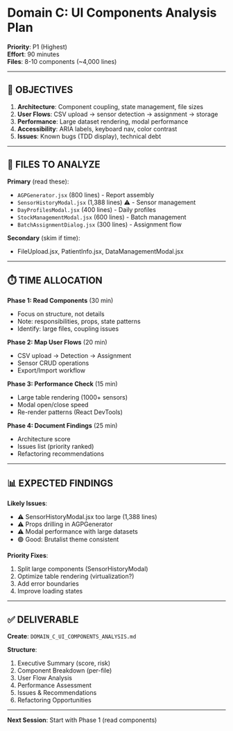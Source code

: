 # Domain C: UI Components Analysis Plan

**Priority**: P1 (Highest)  
**Effort**: 90 minutes  
**Files**: 8-10 components (~4,000 lines)

---

## 🎯 OBJECTIVES

1. **Architecture**: Component coupling, state management, file sizes
2. **User Flows**: CSV upload → sensor detection → assignment → storage
3. **Performance**: Large dataset rendering, modal performance
4. **Accessibility**: ARIA labels, keyboard nav, color contrast
5. **Issues**: Known bugs (TDD display), technical debt

---

## 📂 FILES TO ANALYZE

**Primary** (read these):
- `AGPGenerator.jsx` (800 lines) - Report assembly
- `SensorHistoryModal.jsx` (1,388 lines) ⚠️ - Sensor management
- `DayProfilesModal.jsx` (400 lines) - Daily profiles
- `StockManagementModal.jsx` (600 lines) - Batch management
- `BatchAssignmentDialog.jsx` (300 lines) - Assignment flow

**Secondary** (skim if time):
- FileUpload.jsx, PatientInfo.jsx, DataManagementModal.jsx

---

## ⏱️ TIME ALLOCATION

**Phase 1: Read Components** (30 min)
- Focus on structure, not details
- Note: responsibilities, props, state patterns
- Identify: large files, coupling issues

**Phase 2: Map User Flows** (20 min)
- CSV upload → Detection → Assignment
- Sensor CRUD operations
- Export/Import workflow

**Phase 3: Performance Check** (15 min)
- Large table rendering (1000+ sensors)
- Modal open/close speed
- Re-render patterns (React DevTools)

**Phase 4: Document Findings** (25 min)
- Architecture score
- Issues list (priority ranked)
- Refactoring recommendations

---

## 📊 EXPECTED FINDINGS

**Likely Issues**:
- ⚠️ SensorHistoryModal.jsx too large (1,388 lines)
- ⚠️ Props drilling in AGPGenerator
- ⚠️ Modal performance with large datasets
- 🟢 Good: Brutalist theme consistent

**Priority Fixes**:
1. Split large components (SensorHistoryModal)
2. Optimize table rendering (virtualization?)
3. Add error boundaries
4. Improve loading states

---

## ✅ DELIVERABLE

**Create**: `DOMAIN_C_UI_COMPONENTS_ANALYSIS.md`

**Structure**:
1. Executive Summary (score, risk)
2. Component Breakdown (per-file)
3. User Flow Analysis
4. Performance Assessment
5. Issues & Recommendations
6. Refactoring Opportunities

---

**Next Session**: Start with Phase 1 (read components)
